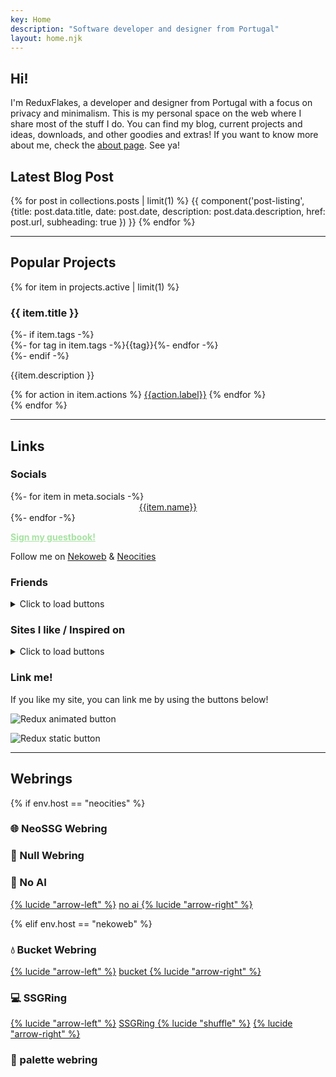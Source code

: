 ```yaml
---
key: Home
description: "Software developer and designer from Portugal"
layout: home.njk
---
```


## Hi!

I'm ReduxFlakes, a developer and designer from Portugal with a focus on privacy and minimalism. This is my personal space on the web where I share most of the stuff I do. You can find my blog, current projects and ideas, downloads, and other goodies and extras! If you want to know more about me, check the [about page](/about). See ya!

## Latest Blog Post

{% for post in collections.posts | limit(1) %}
{{ component('post-listing', {title: post.data.title, date: post.date, description: post.data.description, href:
post.url, subheading: true }) }}
{% endfor %}

---

## Popular Projects

{% for item in projects.active | limit(1) %}

  <section class="card stack" style="--spacer:0.5em;margin-top:1rem;">
    <h3>{{ item.title }}</h3>
{%- if item.tags -%}
    <div class="flex-h">{%- for tag in item.tags -%}<span class="label">{{tag}}</span>{%- endfor -%}</div>
    {%- endif -%}
      <p>
          {{item.description }}
      </p>
        {% for action in item.actions %}
          <a href="{{action.url}}" class="button">{{action.label}}</a>
        {% endfor %}
  </section>
{% endfor %}

---

## Links

### Socials

<div class="auto-grid button-grid" style="gap:1rem;--size:48px;">
  {%- for item in meta.socials -%}
  <a href="{{item.url}}" style="display:flex;flex-direction:column;align-items:center;" class="btn"><img
      src="/public/icons/pixy/{{item.name | slugify}}.png" alt="" aria-hidden="true" class="classic-btn" loading="lazy"
      decoding="async" eleventy:ignore>{{item.name}}</a>
  {%- endfor -%}
</div>

<a href="https://reduxflakes.atabook.org/" style="color:#A6E3A1"><b>Sign my guestbook!</b></a>

</div>

Follow me on <a href="https://nekoweb.org/follow/reduxflakes">Nekoweb</a> & <a
      href="https://neocities.org/site/reduxflakes">Neocities</a></p>

### Friends

<details>
  <summary>Click to load buttons</summary>
  <div class="auto-flex button-grid">
    {%- for button in buttons.friends -%}
    {%- if button.img -%}
    <a href="{{button.url}}" title="{{button.title}}" class="btn"><img src="/public/img/buttons/friends/{{button.img}}"
        alt="{{button.title}} button" width="88" height="31" class="classic-btn" {%- if ".gif" in button.img or button.eleventy == "ignore" -%}
        loading="lazy" decoding="async" eleventy:ignore {%- endif -%}></a>
    {%- else -%}
    <a href="{{button.url}}" style="min-width:88px;min-height:31px;" class="btn">{{button.title}}</a>
    {%- endif -%}
    {% endfor %}
  </div>
</details>

### Sites I like / Inspired on

<details>
  <summary>Click to load buttons</summary>
  <div class="auto-flex button-grid">
    {%- for button in buttons.likes -%}
    {%- if button.img -%}
    <a href="{{button.url}}" title="{{button.title}}" class="btn"><img src="/public/img/buttons/{{button.img}}"
        alt="{{button.title}} button" width="88" height="31" class="classic-btn" {%- if ".gif" in button.img -%}
        loading="lazy" decoding="async" eleventy:ignore {%- endif -%}></a>
    {%- else -%}
    <a href="{{button.url}}" style="min-width:88px;min-height:31px;" class="btn">{{button.title}}</a>
    {%- endif -%}
    {% endfor %}
  </div>
</details>

### Link me!

If you like my site, you can link me by using the buttons below!

<div class="auto-flex">

<img src="/public/img/buttons/reduc_anim.gif" alt="Redux animated button" class="classic-btn" loading="lazy"
    decoding="async" eleventy:ignore>

<img src="/public/img/buttons/reduc.webp" alt="Redux static button" class="classic-btn" loading="lazy"
    decoding="async">

</div>

---

## Webrings

{% if env.host == "neocities" %}

### 🌐 NeoSSG Webring

<div id="neossg">
  <script type="text/javascript" src="https://neossg.neocities.org/onionring-variables.js" defer async></script>
  <script type="text/javascript" src="https://neossg.neocities.org/onionring-widget.js" defer async></script>
</div>

### 💽 Null Webring

<div class="auto-flex">

  <script src="https://nuthead.neocities.org/ring/ring.js" defer async></script>

</div>

### 🤖 No AI

<div class="auto-flex" style="align-items:center;">
  <a href="https://baccyflap.com/noai/?prv&s=rzr" target="_top" title="Go back">{% lucide "arrow-left" %}</a>
  <a href="https://baccyflap.com/noai" target="_blank" rel="noopener"> no ai </a>
  <a href="https://baccyflap.com/noai/?nxt&s=rzr" target="_top" title="Next up">{% lucide "arrow-right" %}</a>
</div>

{% elif env.host == "nekoweb" %}

### 💧 Bucket Webring

<div class="auto-flex" style="align-items:center;">
  <a href="https://webring.bucketfish.me/redirect.html?to=prev&name=reduxflakes" target="_top" title="Go back">{% lucide
    "arrow-left" %}</a>
  <a href="https://webring.bucketfish.me" target="_blank" rel="noopener"> bucket </a>
  <a href="https://webring.bucketfish.me/redirect.html?to=next&name=reduxflakes" target="_top" title="Next up">{% lucide
    "arrow-right" %}</a>
</div>

### 💻 SSGRing

<div class="auto-flex" style="align-items:center;">
  <a href="https://jbcarreon123.nekoweb.org/webrings/ssgring/redirect?slug=reduxflakes&way=prev" title="Go back">{%
    lucide "arrow-left" %}</a>
  <a href="https://jbcarreon123.nekoweb.org/webrings/ssgring" target="_blank" rel="noopener"> SSGRing </a>
  <a href="https://jbcarreon123.nekoweb.org/webrings/ssgring/redirect?way=rand" title="Random">{% lucide "shuffle"
    %}</a>
  <a href="https://jbcarreon123.nekoweb.org/webrings/ssgring/redirect?slug=reduxflakes&way=next" target="_top"
    title="Next up">{% lucide "arrow-right" %}</a>
</div>

### 🎨 palette webring

<webring-container>
  <config key="type" value="gruvbox-dark"></config>
  <config key="font" value="Overused Grotesk, Arial, sans-serif"></config>
  <config key="fill" value="true"></config>
  <script src="https://palette.nekoweb.org/pmoring.js" defer async data-type="catppuccin-mocha"/>
</webring-container>

{% endif %}

<hr>

## Latest Update

{% for entry in updates | limit(1) %}

  <p><b class="flex-h"><time
        datetime="{{ entry.date | dateToISO }}">{{ entry.date | formatDateTime }}<time></b></p>

  <p>{{ entry.content | safe }}</p>
  {% if entry.list %}
  <p><b>Changes:</b></p>
  <ul style="padding:0 2rem;">
    {% for item in entry.list %}
    <li>{{item | safe}}</li>
    {% endfor %}
  </ul>
  {% endif %}
  </p>
  {% endfor %}

<small>Looking for older updates? Check the [changelog page](/changelog)!</small>
